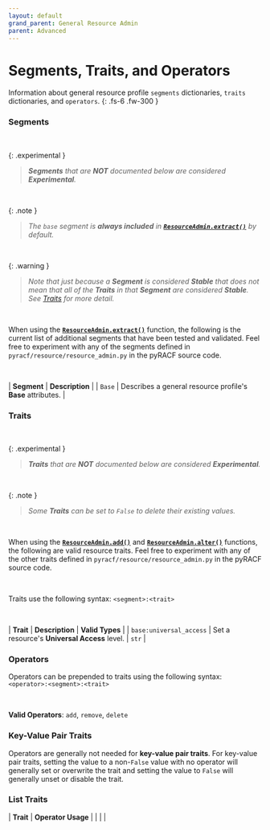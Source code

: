 ```yaml
---
layout: default
grand_parent: General Resource Admin
parent: Advanced
---
```


# Segments, Traits, and Operators

Information about general resource profile `segments` dictionaries, `traits` dictionaries, and `operators`.
{: .fs-6 .fw-300 }

### Segments

&nbsp;

{: .experimental }
> _**Segments** that are **NOT** documented below are considered **Experimental**._

&nbsp;

{: .note }
> _The `base` segment is **always included** in **[`ResourceAdmin.extract()`](../../standard/extract#resourceadminextract)** by default._

&nbsp;

{: .warning }
> _Note that just because a **Segment** is considered **Stable** that does not mean that all of the **Traits** in that **Segment** are considered **Stable**. See [Traits](#traits) for more detail._

&nbsp;

When using the **[`ResourceAdmin.extract()`](../../standard/extract#resourceadminextract)** function, the following is the current list of additional segments that have been tested and validated. Feel free to experiment with any of the segments defined in `pyracf/resource/resource_admin.py` in the pyRACF source code.

&nbsp;

| **Segment** | **Description** |
| `Base` | Describes a general resource profile's **Base** attributes. |

### Traits

&nbsp;

{: .experimental }
> _**Traits** that are **NOT** documented below are considered **Experimental**._

&nbsp;

{: .note }
> _Some **Traits** can be set to `False` to delete their existing values._

&nbsp;

When using the **[`ResourceAdmin.add()`](../add#resourceadminadd)** and **[`ResourceAdmin.alter()`](../alter#resourceadminalter)** functions, the following are valid resource traits. Feel free to experiment with any of the other traits defined in `pyracf/resource/resource_admin.py` in the pyRACF source code.

&nbsp;

Traits use the following syntax: `<segment>:<trait>`

&nbsp;

| **Trait** | **Description** | **Valid Types** |
| `base:universal_access` | Set a resource's **Universal Access** level. | `str` |


### Operators

Operators can be prepended to traits using the following syntax: `<operator>:<segment>:<trait>`

&nbsp;

**Valid Operators**: `add`, `remove`, `delete`

### Key-Value Pair Traits

Operators are generally not needed for **key-value pair traits**. For key-value pair traits, setting the value to a non-`False` value with no operator will generally set or overwrite the trait and setting the value to `False` will generally unset or disable the trait.

### List Traits

| **Trait** | **Operator Usage** |
| | |